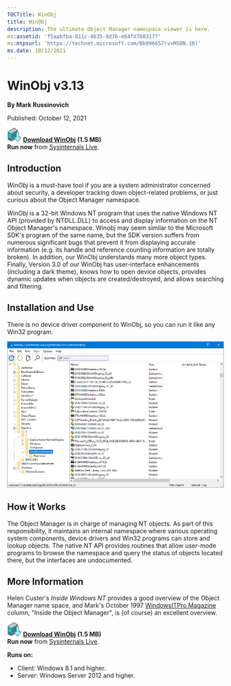 ```yaml
---
TOCTitle: WinObj
title: WinObj
description: The ultimate Object Manager namespace viewer is here.
ms:assetid: 'f5aabfba-811c-4b35-8d76-e64fd7083177'
ms:mtpsurl: 'https://technet.microsoft.com/Bb896657(v=MSDN.10)'
ms.date: 10/12/2021
---
```


# WinObj v3.13

**By Mark Russinovich**

Published: October 12, 2021

[![Download](media/shared/Download_sm.png)](https://download.sysinternals.com/files/WinObj.zip) [**Download WinObj**](https://download.sysinternals.com/files/WinObj.zip) **(1.5 MB)**  
**Run now** from [Sysinternals Live](https://live.sysinternals.com/Winobj.exe).

## Introduction

*WinObj* is a must-have tool if you are a system administrator concerned
about security, a developer tracking down object-related problems, or
just curious about the Object Manager namespace.

*WinObj* is a 32-bit Windows NT program that uses the native Windows NT
API (provided by NTDLL.DLL) to access and display information on the NT
Object Manager's namespace. Winobj may seem similar to the Microsoft
SDK's program of the same name, but the SDK version suffers from
numerous significant bugs that prevent it from displaying accurate
information (e.g. its handle and reference counting information are
totally broken). In addition, our WinObj understands many more object
types. Finally, Version 3.0 of our WinObj has user-interface
enhancements (including a dark theme), knows how to open device objects, provides dynamic updates when objects are created/destroyed, and allows searching and filtering.

## Installation and Use

There is no device driver component to WinObj, so you can run it like
any Win32 program.

![WinObj screenshot](media/winobj/winobj.png)

## How it Works

The Object Manager is in charge of managing NT objects. As part of this
responsibility, it maintains an internal namespace where various
operating system components, device drivers and Win32 programs can store
and lookup objects. The native NT API provides routines that allow
user-mode programs to browse the namespace and query the status of
objects located there, but the interfaces are undocumented.

## More Information

Helen Custer's *Inside Windows NT* provides a good overview of the
Object Manager name space, and Mark's October 1997 [WindowsITPro
Magazine](https://www.windowsitpro.com/) column, "Inside the Object
Manager", is (of course) an excellent overview.

[![Download](media/shared/Download_sm.png)](https://download.sysinternals.com/files/WinObj.zip) [**Download WinObj**](https://download.sysinternals.com/files/WinObj.zip) **(1.5 MB)**  
**Run now** from [Sysinternals Live](https://live.sysinternals.com/Winobj.exe).

**Runs on:**

- Client: Windows 8.1 and higher.
- Server: Windows Server 2012 and higher.
